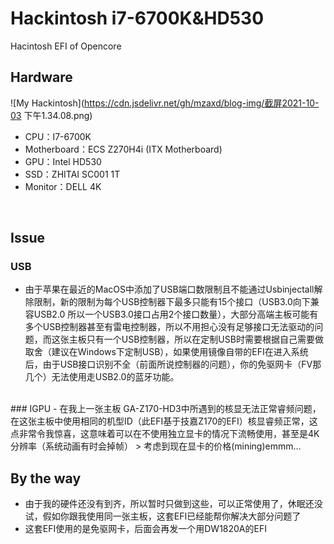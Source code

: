 # Hackintosh i7-6700K&HD530
Hacintosh EFI of Opencore
<br/>

## Hardware
![My Hackintosh](https://cdn.jsdelivr.net/gh/mzaxd/blog-img/截屏2021-10-03 下午1.34.08.png)
- CPU：I7-6700K    
- Motherboard：ECS Z270H4i (ITX Motherboard)
- GPU：Intel HD530  
- SSD：ZHITAI SC001 1T  
- Monitor：DELL 4K 
<br/>

## Issue
### USB
- 由于苹果在最近的MacOS中添加了USB端口数限制且不能通过Usbinjectall解除限制，新的限制为每个USB控制器下最多只能有15个接口（USB3.0向下兼容USB2.0 所以一个USB3.0接口占用2个接口数量），大部分高端主板可能有多个USB控制器甚至有雷电控制器，所以不用担心没有足够接口无法驱动的问题，而这张主板只有一个USB控制器，所以在定制USB时需要根据自己需要做取舍（建议在Windows下定制USB），如果使用镜像自带的EFI在进入系统后，由于USB接口识别不全（前面所说控制器的问题），你的免驱网卡（FV那几个）无法使用走USB2.0的蓝牙功能。

<br/>
### IGPU
- 在我上一张主板 GA-Z170-HD3中所遇到的核显无法正常睿频问题，在这张主板中使用相同的机型ID（此EFI基于技嘉Z170的EFI）核显睿频正常，这点非常令我惊喜，这意味着可以在不使用独立显卡的情况下流畅使用，甚至是4K分辨率（系统动画有时会掉帧）
> 考虑到现在显卡的价格(mining)emmm...

## By the way
- 由于我的硬件还没有到齐，所以暂时只做到这些，可以正常使用了，休眠还没试，假如你跟我使用同一张主板，这套EFI已经能帮你解决大部分问题了
- 这套EFI使用的是免驱网卡，后面会再发一个用DW1820A的EFI

